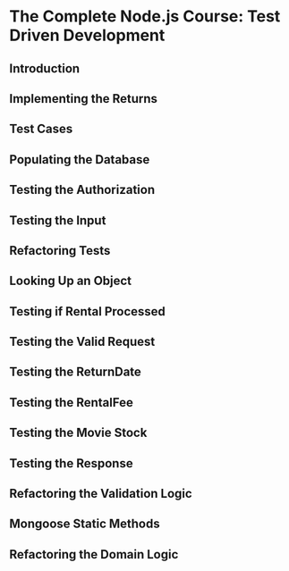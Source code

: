 # The Complete Node.js Course: Test Driven Development

## Introduction

## Implementing the Returns

## Test Cases

## Populating the Database

## Testing the Authorization

## Testing the Input

## Refactoring Tests

## Looking Up an Object

## Testing if Rental Processed

## Testing the Valid Request

## Testing the ReturnDate

## Testing the RentalFee

## Testing the Movie Stock

## Testing the Response

## Refactoring the Validation Logic

## Mongoose Static Methods

## Refactoring the Domain Logic

